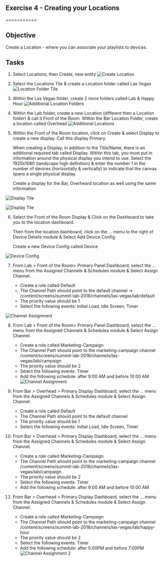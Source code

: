 ## Exercise 4 - Creating your Locations

===========

## Objective
Create a Location - where you can associate your playlists to devices.


## Tasks

1. Select Locations, then Create, new entity
![Create Location](../../Resources/Picture19.png)

2. Select the Locations Tile & create a Location folder called Las Vegas
![Location Folder Tile](../../Resources/Picture20.png)

3. Within the Las Vegas folder, create 2 more folders called Lab & Happy Hour
![Additional Location Folders](../../Resources/Picture21.png)

4. Within the Lab folder, create a new Location (different then a Location folder) & call it Front of the Room. Within the Bar Location Folder, create a location called Overhead
![Additional Locations](../../Resources/Picture22.png)

5. Within the Front of the Room location, click on Create & select Display to create a new display. Call this display Primary.  
   
   When creating a Display, in addition to the Title/Name, there is an additional required tab called Display.  Within this tab, you must put in information around the physical display you intend to use.  Select the 1920x1080 (landscape high definition) & enter the number 1 in the number of devices (horizontally & vertically) to indicate that the canvas spans a single physical display.
   
   Create a display for the Bar, Overheard location as well using the same information

![Display Tile](../../Resources/Picture23.png)

![Display Tile](../../Resources/Picture31.png)

6. Select the Front of the Room Display & Click on the Dashboard to take you to the location dashboard.  
   
   Then from the location dashboard, click on the … menu to the right of Device Details module & Select Add Device Config
   
   Create a new Device Config called Device 
   
 ![Device Config](../../Resources/Picture24.png)
 
 7. From Lab > Front of the Room> Primary Panel Dashboard, select the … menu from the Assigned Channels & Schedules module & Select Assign Channel.
    
    -	Create a role called Default
    -	The Channel Path should point to the default channel  -> /content/screens/summit-lab-2018/channels/las-vegas/lab/default
    -	The priority value should be 1
    -   Select the following events:  Initial Load, Idle Screen, Timer
    
 ![Channel Assignment](../../Resources/Picture25.png)
 
 8.  From Lab > Front of the Room> Primary Panel Dashboard, select the … menu from the Assigned Channels & Schedules module & Select Assign Channel.
     
     -	Create a role called Marketing-Campaign
     -	The Channel Path should point to the marketing-campaign channel   /content/screens/summit-lab-2018/channels/las-vegas/lab/campaign
     -	The priority value should be 2
     -	Select the following events: Timer
     -  Add the following schedule:  after 9:00 AM and before 10:00 AM
 ![Channel Assignment](../../Resources/Picture26.png)
 
 9. From Bar > Overhead > Primary Display Dashboard, select the … menu from the Assigned Channels & Schedules module & Select Assign Channel.
    
    -	Create a role called Default
    -	The Channel Path should point to the default channel 
    -	The priority value should be 1
    -   Select the following events:  Initial Load, Idle Screen, Timer
    
 10. From Bar > Overhead > Primary Display Dashboard, select the … menu from the Assigned Channels & Schedules module & Select Assign Channel.  
     
     -	Create a role called Marketing-Campaign
     -	The Channel Path should point to the marketing-campaign channel   /content/screens/summit-lab-2018/channels/las-vegas/lab/campaign
     -	The priority value should be 2
     -	Select the following events: Timer
     -  Add the following schedule:  after 9:00 AM and before 10:00 AM 
     
 11.  From Bar > Overhead > Primary Display Dashboard, select the … menu from the Assigned Channels & Schedules module & Select Assign Channel.  
      
      -	Create a role called Marketing-Campaign
      -	The Channel Path should point to the marketing-campaign channel   /content/screens/summit-lab-2018/channels/las-vegas/lab/happy-hour
      -	The priority value should be 2
      -	Select the following events: Timer
      - Add the following schedule:  after 5:00PM and before 7:00PM   
  ![Channel Assignment 2](../../Resources/Picture27.png)
      
  